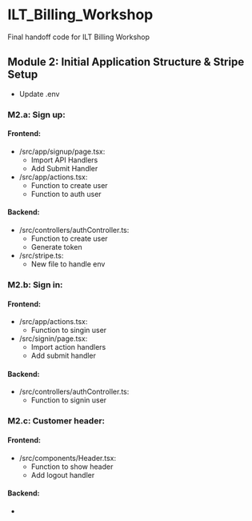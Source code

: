 # ILT_Billing_Workshop
Final handoff code for ILT Billing Workshop

## Module 2: Initial Application Structure & Stripe Setup
- Update .env
### M2.a: Sign up:
#### Frontend:
- /src/app/signup/page.tsx:
  - Import API Handlers
  - Add Submit Handler
- /src/app/actions.tsx:
  - Function to create user
  - Function to auth user
#### Backend:
- /src/controllers/authController.ts:
  - Function to create user
  - Generate token
- /src/stripe.ts:
  - New file to handle env
### M2.b: Sign in:
#### Frontend:
- /src/app/actions.tsx:
  - Function to singin user
- /src/signin/page.tsx:
  - Import action handlers
  - Add submit handler
#### Backend:
- /src/controllers/authController.ts:
  - Function to signin user
### M2.c: Customer header:
#### Frontend:
- /src/components/Header.tsx:
  - Function to show header
  - Add logout handler
#### Backend:
- 

